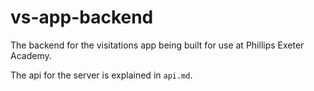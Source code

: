 # vs-app-backend
The backend for the visitations app being built for use at Phillips Exeter Academy.

The api for the server is explained in `api.md`.
